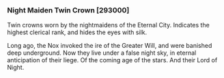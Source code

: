 ### Night Maiden Twin Crown [293000]

Twin crowns worn by the nightmaidens of the Eternal City. Indicates the highest clerical rank, and hides the eyes with silk.

Long ago, the Nox invoked the ire of the Greater Will, and were banished deep underground. Now they live under a false night sky, in eternal anticipation of their liege. Of the coming age of the stars. And their Lord of Night.